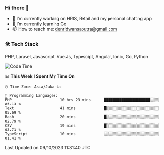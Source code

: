 ### Hi there 👋

- 🔭 I’m currently working on HRIS, Retail and my personal chatting app
- 🌱 I’m currently learning Go
- 📫 How to reach me: denridwansaputra@gmail.com


### 🛠 Tech Stack
PHP, Laravel, Javascript, Vue.Js, Typescipt, Angular, Ionic, Go, Python


<!--START_SECTION:waka-->
![Code Time](http://img.shields.io/badge/Code%20Time-3%2C750%20hrs%206%20mins-blue)

📊 **This Week I Spent My Time On** 

```text
🕑︎ Time Zone: Asia/Jakarta

💬 Programming Languages: 
PHP                      10 hrs 23 mins      █████████████████████░░░░   85.13 % 
Text                     41 mins             █░░░░░░░░░░░░░░░░░░░░░░░░   05.69 % 
Bash                     20 mins             █░░░░░░░░░░░░░░░░░░░░░░░░   02.79 % 
CSV                      19 mins             █░░░░░░░░░░░░░░░░░░░░░░░░   02.71 % 
TypeScript               10 mins             ░░░░░░░░░░░░░░░░░░░░░░░░░   01.41 % 
```


 Last Updated on 09/10/2023 11:31:40 UTC
<!--END_SECTION:waka-->
